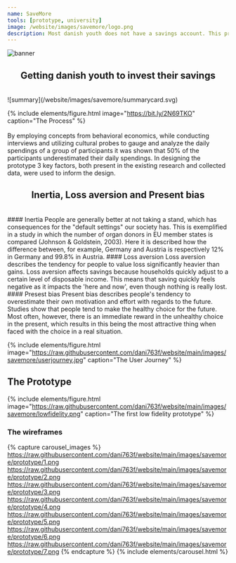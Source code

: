 ```yaml
---
name: SaveMore
tools: [prototype, university]
image: /website/images/savemore/logo.png
description: Most danish youth does not have a savings account. This project, made in collaboration with Nordea, used theory from behavioral economics to attempt to mitigate this issue.
---
```

![banner](/website/images/savemore/banner.png)  
## <center>Getting danish youth to invest their savings<center/>
<br>
![summary](/website/images/savemore/summarycard.svg)

{% include elements/figure.html image="https://bit.ly/2N69TKO" caption="The Process" %}  
<br>
By employing concepts from behavioral economics, while conducting interviews and utilizing cultural probes to gauge and analyze the daily spendings of a group of participants it was shown that 50% of the participants underestimated their daily spendings.
In designing the prototype 3 key factors, both present in the existing research and collected data, were used to inform the design.

## <center>Inertia, Loss aversion and Present bias<center/>
<br>
#### Inertia  
People are generally better at not taking a stand, which has consequences for the "default settings" our society has. This is exemplified in a study in which the number of organ donors in EU member states is compared (Johnson & Goldstein, 2003). Here it is described how the difference between, for example, Germany and Austria is respectively 12% in Germany and 99.8% in Austria.  
#### Loss aversion  
Loss aversion describes the tendency for people to value loss significantly heavier than gains. Loss aversion affects savings because households quickly adjust to a certain level of disposable income. This means that saving quickly feels negative as it impacts the 'here and now', even though nothing is really lost.  
#### Presest bias  
Present bias describes people's tendency to overestimate their own motivation and effort with regards to the future. Studies show that people tend to make the healthy choice for the future. Most often, however, there is an immediate reward in the unhealthy choice in the present, which results in this being the most attractive thing when faced with the choice in a real situation.  

{% include elements/figure.html image="https://raw.githubusercontent.com/dani763f/website/main/images/savemore/userjourney.jpg" caption="The User Journey" %}

## The Prototype  

{% include elements/figure.html image="https://raw.githubusercontent.com/dani763f/website/main/images/savemore/lowfidelity.png" caption="The first low fidelity prototype" %}

### The wireframes

{% capture carousel_images %}
https://raw.githubusercontent.com/dani763f/website/main/images/savemore/prototype/1.png
https://raw.githubusercontent.com/dani763f/website/main/images/savemore/prototype/2.png
https://raw.githubusercontent.com/dani763f/website/main/images/savemore/prototype/3.png
https://raw.githubusercontent.com/dani763f/website/main/images/savemore/prototype/4.png
https://raw.githubusercontent.com/dani763f/website/main/images/savemore/prototype/5.png
https://raw.githubusercontent.com/dani763f/website/main/images/savemore/prototype/6.png
https://raw.githubusercontent.com/dani763f/website/main/images/savemore/prototype/7.png
{% endcapture %}
{% include elements/carousel.html %}
